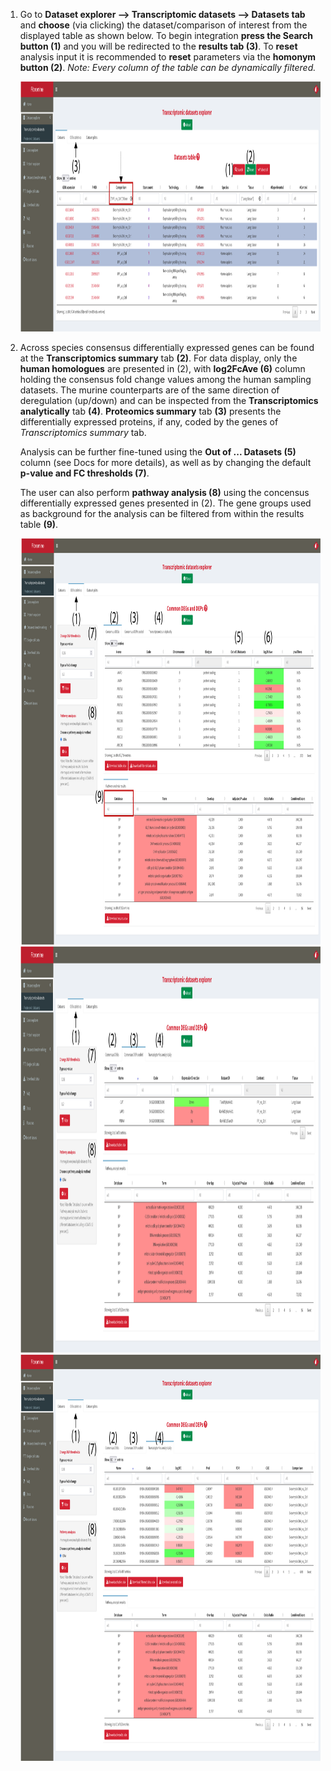 1. Go to **Dataset explorer --> Transcriptomic datasets --> Datasets tab** and **choose** (via clicking) the dataset/comparison of interest from the displayed table as shown below. To begin integration **press the Search button (1)** and you will be redirected to the **results tab (3)**. To **reset** analysis input it is recommended to **reset** parameters via the **homonym button (2)**. *Note: Every column of the table can be dynamically filtered.*

	<a href= "faq/faqScreenshots/datasetExpl6.png" target="_blank" rel='noopener noreferrer'> 
		<img src= "./faqScreenshots/datasetExpl6.png" alt="image" style="width:800px;height:400px" class="center">
	</a>

2. Across species consensus differentially expressed genes can be found at the **Transcriptomics summary** tab **(2)**. For data display, only the **human homologues** are presented in (2), with **log2FcAve (6)** column holding the consensus fold change values among the human sampling datasets. The murine counterparts are of the same direction of deregulation (up/down) and can be inspected from the **Transcriptomics analytically** tab **(4)**. **Proteomics summary** tab **(3)** presents the differentially expressed proteins, if any, coded by the genes of *Transcriptomics summary* tab. 

	Analysis can be further fine-tuned using the **Out of ... Datasets (5)** column (see Docs for more details), as well as by changing the default **p-value and FC thresholds (7)**.

	The user can also perform **pathway analysis (8)** using the concensus differentially expressed genes presented in (2). The gene groups used as background for the analysis can be filtered from within the results table **(9)**.

	<a href= "faq/faqScreenshots/datasetExpl7.png" target="_blank" rel='noopener noreferrer'> 
		<img src= "./faqScreenshots/datasetExpl7.png" alt="image" style="width:900px;height:650px" class="center"/>
	</a>

	<a href= "faq/faqScreenshots/datasetExpl8.png" target="_blank" rel='noopener noreferrer'> 
		<img src= "./faqScreenshots/datasetExpl8.png" alt="image" style="width:900px;height:650px" class="center"/>
	</a>

	<a href= "faq/faqScreenshots/datasetExpl9.png" target="_blank" rel='noopener noreferrer'> 
		<img src= "./faqScreenshots/datasetExpl9.png" alt="image" style="width:900px;height:650px" class="center"/>
	</a>
